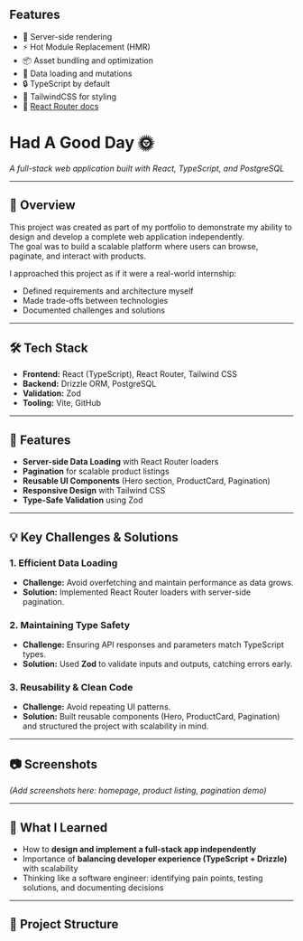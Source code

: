 
## Features

- 🚀 Server-side rendering
- ⚡️ Hot Module Replacement (HMR)
- 📦 Asset bundling and optimization
- 🔄 Data loading and mutations
- 🔒 TypeScript by default
- 🎉 TailwindCSS for styling
- 📖 [React Router docs](https://reactrouter.com/)

# Had A Good Day 🌞
*A full-stack web application built with React, TypeScript, and PostgreSQL*

---

## 📌 Overview
This project was created as part of my portfolio to demonstrate my ability to design and develop a complete web application independently.  
The goal was to build a scalable platform where users can browse, paginate, and interact with products.

I approached this project as if it were a real-world internship:  
- Defined requirements and architecture myself  
- Made trade-offs between technologies  
- Documented challenges and solutions  

---

## 🛠 Tech Stack
- **Frontend:** React (TypeScript), React Router, Tailwind CSS  
- **Backend:** Drizzle ORM, PostgreSQL  
- **Validation:** Zod  
- **Tooling:** Vite, GitHub  

---

## 🚀 Features
- **Server-side Data Loading** with React Router loaders  
- **Pagination** for scalable product listings  
- **Reusable UI Components** (Hero section, ProductCard, Pagination)  
- **Responsive Design** with Tailwind CSS  
- **Type-Safe Validation** using Zod  

---

## 💡 Key Challenges & Solutions

### 1. Efficient Data Loading
- **Challenge:** Avoid overfetching and maintain performance as data grows.  
- **Solution:** Implemented React Router loaders with server-side pagination.

### 2. Maintaining Type Safety
- **Challenge:** Ensuring API responses and parameters match TypeScript types.  
- **Solution:** Used **Zod** to validate inputs and outputs, catching errors early.

### 3. Reusability & Clean Code
- **Challenge:** Avoid repeating UI patterns.  
- **Solution:** Built reusable components (Hero, ProductCard, Pagination) and structured the project with scalability in mind.

---

## 📷 Screenshots
*(Add screenshots here: homepage, product listing, pagination demo)*

---

## 🧭 What I Learned
- How to **design and implement a full-stack app independently**  
- Importance of **balancing developer experience (TypeScript + Drizzle)** with scalability  
- Thinking like a software engineer: identifying pain points, testing solutions, and documenting decisions  

---

## 📂 Project Structure

